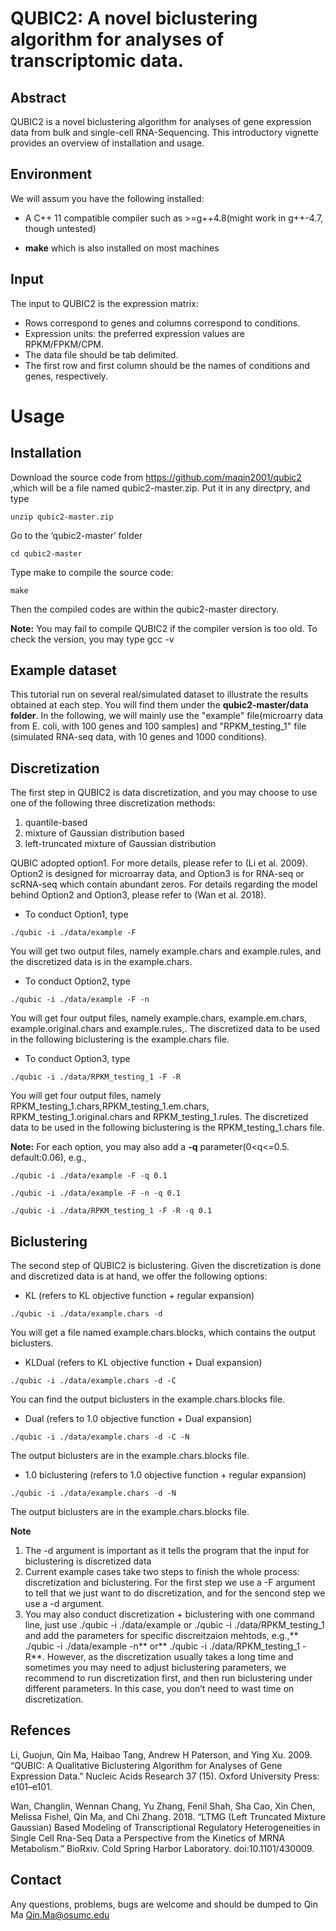 # QUBIC2: A novel biclustering algorithm for analyses of transcriptomic data. 

## Abstract
QUBIC2 is a novel biclustering algorithm for analyses of gene expression data from bulk and single-cell RNA-Sequencing. This introductory vignette provides an overview of installation and usage.

## Environment
We will assum you have the following installed:

- A C++ 11 compatible compiler such as >=g++4.8(might work in g++-4.7, though untested)

- **make** which is also installed on most machines

## Input

The input to QUBIC2 is the expression matrix:

- Rows correspond to genes and columns correspond to conditions.
- Expression units: the preferred expression values are RPKM/FPKM/CPM.
- The data file should be tab delimited.
- The first row and first column should be the names of conditions and genes, respectively.

# Usage

## Installation

Download the source code from https://github.com/maqin2001/qubic2 ,which will be a file named  qubic2-master.zip. Put it in any directpry, and type

```
unzip qubic2-master.zip
```

Go to the ‘qubic2-master’ folder

```
cd qubic2-master
```

Type make to compile the source code:

```
make
```

Then the compiled codes are within the qubic2-master directory.

**Note:** You may fail to compile QUBIC2 if the compiler version is too old. To check the version, you may type gcc -v

## Example dataset

This tutorial run on several real/simulated dataset to illustrate the results obtained at each step. You will find them under the **qubic2-master/data folder**. In the following, we will mainly use the  "example" file(microarry data from E. coli, with 100 genes and 100 samples) and  "RPKM_testing_1" file (simulated RNA-seq data, with 10 genes and 1000 conditions).

## Discretization

The first step in QUBIC2 is data discretization, and you may choose to use one of the following three discretization methods:

1. quantile-based
2. mixture of Gaussian distribution based
3. left-truncated mixture of Gaussian distribution

QUBIC adopted option1. For more details, please refer to (Li et al. 2009). Option2 is designed for microarray data, and Option3 is for RNA-seq or scRNA-seq which contain abundant zeros. For details regarding the model behind Option2 and Option3, please refer to (Wan et al. 2018).

- To conduct Option1, type

```
./qubic -i ./data/example -F
```

You will get two output files, namely example.chars and example.rules, and the discretized data is in the example.chars.

- To conduct Option2, type

```
./qubic -i ./data/example -F -n
```

You will get four output files, namely example.chars, example.em.chars,  example.original.chars and example.rules,. The discretized data to be used in the following biclustering is the example.chars file.

- To conduct Option3, type

```
./qubic -i ./data/RPKM_testing_1 -F -R
```

You will get four output files, namely RPKM_testing_1.chars,RPKM_testing_1.em.chars,  RPKM_testing_1.original.chars and RPKM_testing_1.rules. The discretized data to be used in the following biclustering is the RPKM_testing_1.chars file.

**Note:** For each option, you may also add a **-q** parameter(0<q<=0.5. default:0.06), e.g.,
```
./qubic -i ./data/example -F -q 0.1
```
```
./qubic -i ./data/example -F -n -q 0.1
```
```
./qubic -i ./data/RPKM_testing_1 -F -R -q 0.1
```

## Biclustering

The second step of QUBIC2 is biclustering. Given the discretization is done and discretized data is at hand, we offer the following options:

- KL (refers to KL objective function + regular expansion)
```
./qubic -i ./data/example.chars -d 
```
You will get a file named example.chars.blocks, which contains the output biclusters.

- KLDual (refers to KL objective function + Dual expansion)
```
./qubic -i ./data/example.chars -d -C
```
You can find the output biclusters in the example.chars.blocks file.

- Dual (refers to 1.0 objective function + Dual expansion)
```
./qubic -i ./data/example.chars -d -C -N
```
The output biclusters are in the example.chars.blocks file.

- 1.0 biclustering (refers to 1.0 objective function + regular expansion)
```
./qubic -i ./data/example.chars -d -N
```

The output biclusters are in the example.chars.blocks file.

**Note**

1. The -d argument is important as it tells the program that the input for biclustering is discretized data
2. Current example cases take two steps to finish the whole process: discretization and biclustering. For the first step we use a -F argument to tell that we just want to do discretization, and for the sencond step we use a -d argument.
3. You may also conduct discretization + biclustering with one command line, just use  ./qubic -i ./data/example or ./qubic -i ./data/RPKM_testing_1 and add the parameters for specific discreitzaion mehtods, e.g.,** ./qubic -i ./data/example -n** or** ./qubic -i ./data/RPKM_testing_1 -R**. However, as the discretization usually takes a long time and sometimes you may need to adjust biclustering parameters, we recommend to run discretization first, and then run biclustering under different parameters. In this case, you don’t need to wast time on discretization.

## Refences

Li, Guojun, Qin Ma, Haibao Tang, Andrew H Paterson, and Ying Xu. 2009. “QUBIC: A Qualitative Biclustering Algorithm for Analyses of Gene Expression Data.” Nucleic Acids Research 37 (15). Oxford University Press: e101–e101.

Wan, Changlin, Wennan Chang, Yu Zhang, Fenil Shah, Sha Cao, Xin Chen, Melissa Fishel, Qin Ma, and Chi Zhang. 2018. “LTMG (Left Truncated Mixture Gaussian) Based Modeling of Transcriptional Regulatory Heterogeneities in Single Cell Rna-Seq Data a Perspective from the Kinetics of MRNA Metabolism.” BioRxiv. Cold Spring Harbor Laboratory. doi:10.1101/430009.

## Contact ##

Any questions, problems, bugs are welcome and should be dumped to
Qin Ma <Qin.Ma@osumc.edu>

